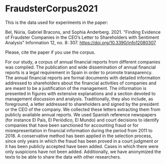 # FraudsterCorpus2021
 
This is the data used for experiments in the paper: 

Bel, Núria, Gabriel Bracons, and Sophia Anderberg. 2021. "Finding Evidence of Fraudster Companies in the CEO’s Letter to Shareholders with Sentiment Analysis" Information 12, no. 8: 307. https://doi.org/10.3390/info12080307

Please, cite the paper if you use the corpus.

For our study, a corpus of annual financial reports from different companies was compiled. The publication and wide dissemination of annual financial reports is a legal requirement in Spain in order to promote transparency. The annual financial reports are formal documents with detailed information addressed to shareholders about the financial activities of companies and are meant to be a justification of the management. The information is presented in figures with extensive explanations and a section devoted to management discussion and analysis. Traditionally, they also include, as foreground, a letter addressed to shareholders and signed by the president or the CEO of the company. We collected these letters extracting them from publicly available annual reports. We used Spanish reference newspapers (for instance El País, El Periódico, El Mundo) and court decisions to identify companies that have been sanctioned for accounting fraud or for misrepresentation in financial information during the period from 2011 to 2018. A conservative method has been applied in the selection process, since only years in which the fraud has been proved in a court judgment or it has been publicly accepted have been added. Cases in which there were only suspicions have not been added. Additionally, we have anonymized the texts to be able to share the data with other researchers.
